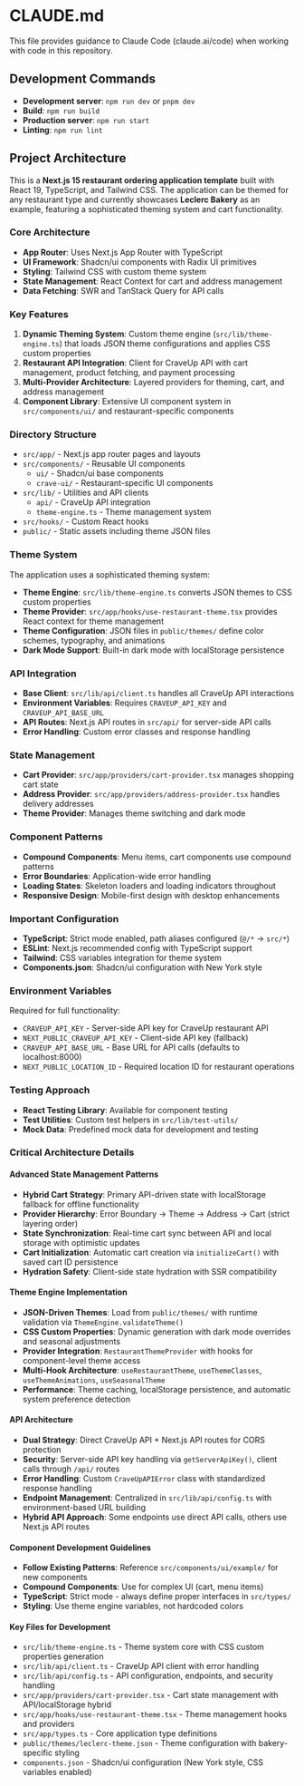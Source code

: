 # CLAUDE.md

This file provides guidance to Claude Code (claude.ai/code) when working with code in this repository.

## Development Commands

- **Development server**: `npm run dev` or `pnpm dev`
- **Build**: `npm run build` 
- **Production server**: `npm run start`
- **Linting**: `npm run lint`

## Project Architecture

This is a **Next.js 15 restaurant ordering application template** built with React 19, TypeScript, and Tailwind CSS. The application can be themed for any restaurant type and currently showcases **Leclerc Bakery** as an example, featuring a sophisticated theming system and cart functionality.

### Core Architecture

- **App Router**: Uses Next.js App Router with TypeScript
- **UI Framework**: Shadcn/ui components with Radix UI primitives
- **Styling**: Tailwind CSS with custom theme system
- **State Management**: React Context for cart and address management
- **Data Fetching**: SWR and TanStack Query for API calls

### Key Features

1. **Dynamic Theming System**: Custom theme engine (`src/lib/theme-engine.ts`) that loads JSON theme configurations and applies CSS custom properties
2. **Restaurant API Integration**: Client for CraveUp API with cart management, product fetching, and payment processing
3. **Multi-Provider Architecture**: Layered providers for theming, cart, and address management
4. **Component Library**: Extensive UI component system in `src/components/ui/` and restaurant-specific components

### Directory Structure

- `src/app/` - Next.js app router pages and layouts
- `src/components/` - Reusable UI components
  - `ui/` - Shadcn/ui base components
  - `crave-ui/` - Restaurant-specific UI components
- `src/lib/` - Utilities and API clients
  - `api/` - CraveUp API integration
  - `theme-engine.ts` - Theme management system
- `src/hooks/` - Custom React hooks
- `public/` - Static assets including theme JSON files

### Theme System

The application uses a sophisticated theming system:

- **Theme Engine**: `src/lib/theme-engine.ts` converts JSON themes to CSS custom properties
- **Theme Provider**: `src/app/hooks/use-restaurant-theme.tsx` provides React context for theme management
- **Theme Configuration**: JSON files in `public/themes/` define color schemes, typography, and animations
- **Dark Mode Support**: Built-in dark mode with localStorage persistence

### API Integration

- **Base Client**: `src/lib/api/client.ts` handles all CraveUp API interactions
- **Environment Variables**: Requires `CRAVEUP_API_KEY` and `CRAVEUP_API_BASE_URL`
- **API Routes**: Next.js API routes in `src/api/` for server-side API calls
- **Error Handling**: Custom error classes and response handling

### State Management

- **Cart Provider**: `src/app/providers/cart-provider.tsx` manages shopping cart state
- **Address Provider**: `src/app/providers/address-provider.tsx` handles delivery addresses
- **Theme Provider**: Manages theme switching and dark mode

### Component Patterns

- **Compound Components**: Menu items, cart components use compound patterns
- **Error Boundaries**: Application-wide error handling
- **Loading States**: Skeleton loaders and loading indicators throughout
- **Responsive Design**: Mobile-first design with desktop enhancements

### Important Configuration

- **TypeScript**: Strict mode enabled, path aliases configured (`@/*` -> `src/*`)
- **ESLint**: Next.js recommended config with TypeScript support
- **Tailwind**: CSS variables integration for theme system
- **Components.json**: Shadcn/ui configuration with New York style

### Environment Variables

Required for full functionality:
- `CRAVEUP_API_KEY` - Server-side API key for CraveUp restaurant API
- `NEXT_PUBLIC_CRAVEUP_API_KEY` - Client-side API key (fallback)
- `CRAVEUP_API_BASE_URL` - Base URL for API calls (defaults to localhost:8000)
- `NEXT_PUBLIC_LOCATION_ID` - Required location ID for restaurant operations

### Testing Approach

- **React Testing Library**: Available for component testing
- **Test Utilities**: Custom test helpers in `src/lib/test-utils/`
- **Mock Data**: Predefined mock data for development and testing

### Critical Architecture Details

#### Advanced State Management Patterns
- **Hybrid Cart Strategy**: Primary API-driven state with localStorage fallback for offline functionality
- **Provider Hierarchy**: Error Boundary → Theme → Address → Cart (strict layering order)
- **State Synchronization**: Real-time cart sync between API and local storage with optimistic updates
- **Cart Initialization**: Automatic cart creation via `initializeCart()` with saved cart ID persistence
- **Hydration Safety**: Client-side state hydration with SSR compatibility

#### Theme Engine Implementation
- **JSON-Driven Themes**: Load from `public/themes/` with runtime validation via `ThemeEngine.validateTheme()`
- **CSS Custom Properties**: Dynamic generation with dark mode overrides and seasonal adjustments
- **Provider Integration**: `RestaurantThemeProvider` with hooks for component-level theme access
- **Multi-Hook Architecture**: `useRestaurantTheme`, `useThemeClasses`, `useThemeAnimations`, `useSeasonalTheme`
- **Performance**: Theme caching, localStorage persistence, and automatic system preference detection

#### API Architecture
- **Dual Strategy**: Direct CraveUp API + Next.js API routes for CORS protection
- **Security**: Server-side API key handling via `getServerApiKey()`, client calls through `/api/` routes
- **Error Handling**: Custom `CraveUpAPIError` class with standardized response handling
- **Endpoint Management**: Centralized in `src/lib/api/config.ts` with environment-based URL building
- **Hybrid API Approach**: Some endpoints use direct API calls, others use Next.js API routes

#### Component Development Guidelines
- **Follow Existing Patterns**: Reference `src/components/ui/example/` for new components
- **Compound Components**: Use for complex UI (cart, menu items)
- **TypeScript**: Strict mode - always define proper interfaces in `src/types/`
- **Styling**: Use theme engine variables, not hardcoded colors

#### Key Files for Development
- `src/lib/theme-engine.ts` - Theme system core with CSS custom properties generation
- `src/lib/api/client.ts` - CraveUp API client with error handling
- `src/lib/api/config.ts` - API configuration, endpoints, and security handling
- `src/app/providers/cart-provider.tsx` - Cart state management with API/localStorage hybrid
- `src/app/hooks/use-restaurant-theme.tsx` - Theme management hooks and providers
- `src/app/types.ts` - Core application type definitions
- `public/themes/leclerc-theme.json` - Theme configuration with bakery-specific styling
- `components.json` - Shadcn/ui configuration (New York style, CSS variables enabled)